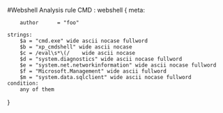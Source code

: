 #Webshell Analysis
rule CMD : webshell
{
	meta:
	
	    author		= "foo"
	    
	strings:
		$a = "cmd.exe" wide ascii nocase fullword
		$b = "xp_cmdshell" wide ascii nocase
		$c = /eval\s*\(/	wide ascii nocase
		$d = "system.diagnostics" wide ascii nocase fullword
		$e = "system.net.networkinformation" wide ascii nocase fullword
		$f = "Microsoft.Management" wide ascii fullword
		$m = "system.data.sqlclient" wide ascii nocase fullword
	condition:
		any of them
}

